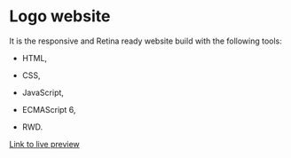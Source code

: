 # Logo website

It is the responsive and Retina ready website build with the following tools:

- HTML,

- CSS,

- JavaScript,

- ECMAScript 6,

- RWD.

[Link to live preview](https://markrau73.github.io/Logo_website/)
